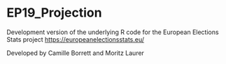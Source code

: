 # EP19_Projection

Development version of the underlying R code for the European Elections Stats project 
https://europeanelectionsstats.eu/

Developed by Camille Borrett and Moritz Laurer